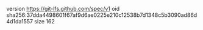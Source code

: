 version https://git-lfs.github.com/spec/v1
oid sha256:37dda4498601f67af9d6ae0225e210c12538b7d1348c5b3090ad86d4d1da1557
size 162
